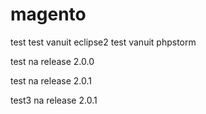 magento
=======

test
test vanuit eclipse2
test vanuit phpstorm

test na release 2.0.0

test na release 2.0.1

test3 na release 2.0.1